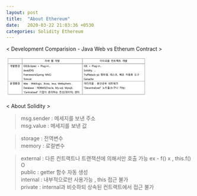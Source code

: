 ```yaml
---
layout: post
title:  "About Ethereum"
date:   2020-03-22 21:03:36 +0530
categories: Solidity Ethereum
---
```



< Development Comparision - Java Web vs Etherum Contract >

<img src="/assets/imgs/JavaVsEthereum.png" width="75%" height="55%" >

< About Solidity >

> msg.sender : 메세지를 보낸 주소  
> msg.value : 메세지를 보낸 값

> storage : 전역변수  
> memory : 로컬변수

> external : 다른 컨트랙트나 트랜잭션에 의해서만 호출 가능 ex - f() x , this.f() O  
> public : getter 함수 자동 생성  
> internal : 내부적으로만 사용가능 , this 접근 불가  
> private : internal과 비슷하되 상속된 컨트랙트에서 접근 불가  
